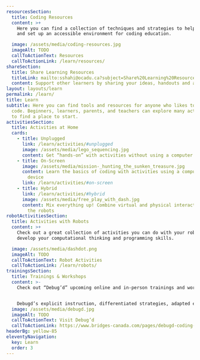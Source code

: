 ```yaml
---
resourcesSection:
  title: Coding Resources
  content: >+
    Here you can find a collection of techniques and strategies to help create
    and set up an accessible environment for coding education.

  image: /assets/media/coding-resources.jpg
  imageAlt: TODO
  callToActionText: Resources
  callToActionLink: /learn/resources/
shareSection:
  title: Share Learning Resources
  titleLink: mailto:sshahi@ocadu.ca?subject=Share%20Learning%20Resources
  content: Support other learners by sharing your ideas, handouts and activities.
layout: layouts/learn
permalink: /learn/
title: Learn
subtitle: Here you can find tools and resources for anyone who likes to learn to
  code. Beginners, learners, parents, and teachers can explore many activities
  to find a place to start.
activitiesSection:
  title: Activities at Home
  cards:
    - title: Unplugged
      link: /learn/activities/#unplugged
      image: /assets/media/lego_sequencing.jpg
      content: Get “hands-on” with activities without using a computer or digital device
    - title: On-Screen
      image: /assets/media/mission-_hunting_the_sunken_treasure.jpg
      content: Learn the basics of coding with activities using a computer or digital
        device
      link: /learn/activities/#on-screen
    - title: Hybrid
      link: /learn/activities/#hybrid
      image: /assets/media/free_play_with_dash.jpg
      content: Mix everything up! Combine virtual and physical interactions, or invite
        the robots
robotActivitiesSection:
  title: Activities with Robots
  content: >+
    Check out a great collection of activities you can do with your robots to
    develop your computational thinking and programming skills.

  image: /assets/media/dashdot.png
  imageAlt: TODO
  callToActionText: Robot Activities
  callToActionLink: /learn/robots/
trainingsSection:
  title: Trainings & Workshops
  content: >-
    Check out “Debug’d” upcoming online and in-person trainings and workshops.


    Debugd’s explicit instruction, differentiated strategies, adapted electronic and ready-to-print materials deliver meaningful participation in classroom coding regardless of challenges
  image: /assets/media/debugd.jpg
  imageAlt: TODO
  callToActionText: Visit Debug’d
  callToActionLink: https://www.bridges-canada.com/pages/debugd-coding-curriculum
headerBg: yellow-85
eleventyNavigation:
  key: Learn
  order: 3
---
```

